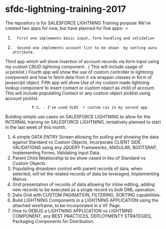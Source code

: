 # sfdc-lightning-training-2017
The repository is for SALESFORCE LIGHTNING Training purpose
We've created two apps for now, but have planned for five apps- >
 
1.       First one implements basic input, form handling and validation
2.       Second one implements account list to be shown  by setting aura attribute.
 
Third app which will show insertion of account records via form input using my custom CRUD lightning component . ( This will include usage of ui:picklist  )
Fourth app will show the use of custom controller in lightning component and how to fetch data from it via wrapper classes in form of javascript object.
Fifth app will show Use of my custom made lightning lookup component to insert contact or custom object as child of account. This will include populating
Contact or any custom object picklist using account picklist.
 
                P.S. - I’ve used SLDS  + custom css in my second app.

Building simple use cases on SALESFORCE LIGHTNING to allow for the INTERNAL training on SALESFORCE LIGHTNING, tentatively planned to start in the last week of this month.
 
1.	A simple DATA ENTRY Screen allowing for pulling and showing the data against Standard vs Custom Objects, incorporate CLIENT SIDE VALIDATIONS using any JQUERY Frameworks, ANGULAR, BOOTSRAP, Implementing Forms, Validating Input Data.
2.	Parent Child Relationship to be show cased in lieu of Standard vs Custom Objects.
3.	Populating dropdown control with parent records of data, when selected, will let the related records of data be leveraged, Implementing Menus.
4.	Grid presentation of records of data allowing for inline editing, adding new records to be executed as a single record vs bulk DML operation.
5.	Data Grid with CUSTOM PAGINATION, FILTERING, SORTING capabilities.
6.	Build LIGHTNING Components in a LIGHTNING APPLICATION using the attached wireframe, to be incorporated in a VF Page.
7.	How to DEBUG a LIGHTNING APPLICATION vs LIGHTNING COMPONENT, any BEST PRACTICES, DEPLOYMENTY STRATEGIES, Packaging Components for Distribution.
